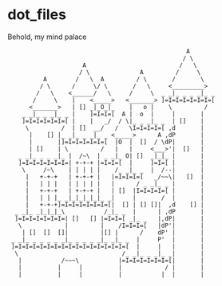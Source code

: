 # dot_files

Behold, my mind palace

                                                      A
                                                     / \
                         A                          /   \
                        / \              A         /     \
              A        /   \  A         / \       /       \
             / \      /     \/ \       /   \     <_________>
            /   \    <______/   \     /     \  _ _|_ _ _ _|_ _
           /     \    |    <_____>   <_______> ]=I=I=I=I=I=I=[
          <_______>   | [] _|_O_|_    |   o |    \         /
        _ _|_ _ _|_ _ |    ]=I=I=[  A |  o  |     |       |
        ]=I=I=I=I=I=[ |    |   _/  / \|_ _ _|_ _  | []    |
         \         /  | []  __/   /   \I=I=I=I=[ ,d       |
          |    [] |_ _|_ _ _|_ _ <_____>      A ,dP       |
          |       |]=I=I=I=I=I=[  |O  |  []  / \dP|       |
          | []    | \         /   |   |     <___>'|  []   |
       _ _|_ _ _ _|_ |  /~\  | _ _|_ O| []  _|_|_ |       |
       ]=I=I=I=I=I=I=| +-+-+ |=I=I=[  |     ]=I=[ |       |
        \     /~\    | | | | |    /_ _|_ _  |  /--|       |
         |   +-+-+   | +-+-+ |   |=I=I=I=[   _/~~\|   []  |
         |   | | |   | | | | |   |      / _ _|_ _ |       |
         |   +-+-+   | +-+-+ |   | []  |I=I=I=I=[ |       |
         |   | | |_ _|_|_|_|_|_ _|     |       /  |       |
         |   +-+-+]=I=I=I=I=I=I=[|  [] | [] []|  ,d    [] |
      _ _|_ _|_|_|_\           /_|_ _  |      | ,dP       |
      ]=I=I=I=I=I=I=| []   [] |=I=I=[ _|_ _   |,dP|       |
       \            |         |    /I=I=I=[   |dP'|       |
        | []  []  []|         |[] |      /    dP' |       |
     _ _|_ _ _ _ _ _|_ _ _ _ _|_ _|_ _  |     P'  |       |
     ]=I=I=I=I=I=I=I=I=I=I=I=I=I=I=I=[  |     |   |       |
      \                             /_ _|_ _ _|_ _|       |
       |           /~~~\           |=I=I=I=I=I=I=[|       |
       |          |     |          |            / |       |
       |          |     |          |           |  |       |
~~~~~~~~~~~~~~~~~~~~~~~~~~~~~~~~~~~~~~~~~~~~~~~~~~~~~~~~~~~~~~~~~
